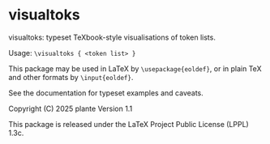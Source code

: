 # visualtoks

visualtoks: typeset TeXbook-style visualisations of token lists.

Usage: `\visualtoks { <token list> }`

This package may be used in LaTeX by `\usepackage{eoldef}`, or
in plain TeX and other formats by `\input{eoldef}`.

See the documentation for typeset examples and caveats.

Copyright (C) 2025 plante
Version 1.1

This package is released under the LaTeX Project Public License (LPPL) 1.3c.
